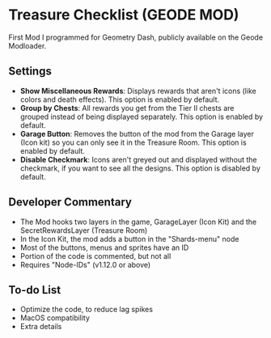 # Treasure Checklist (GEODE MOD)

First Mod I programmed for Geometry Dash, publicly available on the Geode Modloader.

## Settings

* **Show Miscellaneous Rewards**: Displays rewards that aren't icons (like colors and death effects). This option is enabled by default.
* **Group by Chests**: All rewards you get from the Tier II chests are grouped instead of being displayed separately. This option is enabled by default.
* **Garage Button**: Removes the button of the mod from the Garage layer (Icon kit) so you can only see it in the Treasure Room. This option is enabled by default.
* **Disable Checkmark**: Icons aren't greyed out and displayed without the checkmark, if you want to see all the designs. This option is disabled by default.

## Developer Commentary

* The Mod hooks two layers in the game, GarageLayer (Icon Kit) and the SecretRewardsLayer (Treasure Room)
* In the Icon Kit, the mod adds a button in the "Shards-menu" node
* Most of the buttons, menus and sprites have an ID
* Portion of the code is commented, but not all
* Requires "Node-IDs" (v1.12.0 or above)

## To-do List

* Optimize the code, to reduce lag spikes
* MacOS compatibility
* Extra details

